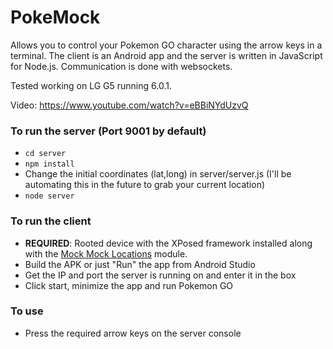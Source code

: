 # PokeMock

Allows you to control your Pokemon GO character using the arrow keys in a terminal. The client is an Android app and the server is written in JavaScript for Node.js. Communication is done with websockets.

Tested working on LG G5 running 6.0.1.

Video: https://www.youtube.com/watch?v=eBBiNYdUzvQ

### To run the server (Port 9001 by default)
* `cd server`
* `npm install`
* Change the initial coordinates (lat,long) in server/server.js (I'll be automating this in the future to grab your current location)
* `node server`

### To run the client
* **REQUIRED**: Rooted device with the XPosed framework installed along with the [Mock Mock Locations](http://repo.xposed.info/module/com.brandonnalls.mockmocklocations) module.
* Build the APK or just "Run" the app from Android Studio
* Get the IP and port the server is running on and enter it in the box
* Click start, minimize the app and run Pokemon GO

### To use
* Press the required arrow keys on the server console
